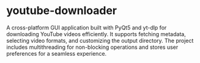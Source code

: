 # youtube-downloader
A cross-platform GUI application built with PyQt5 and yt-dlp for downloading YouTube videos efficiently. It supports fetching metadata, selecting video formats, and customizing the output directory. The project includes multithreading for non-blocking operations and stores user preferences for a seamless experience.
